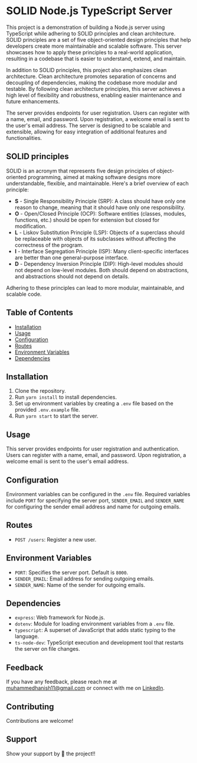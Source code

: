 # SOLID Node.js TypeScript Server

This project is a demonstration of building a Node.js server using TypeScript while adhering to SOLID principles and clean architecture. SOLID principles are a set of five object-oriented design principles that help developers create more maintainable and scalable software. This server showcases how to apply these principles to a real-world application, resulting in a codebase that is easier to understand, extend, and maintain.

In addition to SOLID principles, this project also emphasizes clean architecture. Clean architecture promotes separation of concerns and decoupling of dependencies, making the codebase more modular and testable. By following clean architecture principles, this server achieves a high level of flexibility and robustness, enabling easier maintenance and future enhancements.

The server provides endpoints for user registration. Users can register with a name, email, and password. Upon registration, a welcome email is sent to the user's email address. The server is designed to be scalable and extensible, allowing for easy integration of additional features and functionalities.

## SOLID principles

SOLID is an acronym that represents five design principles of object-oriented programming, aimed at making software designs more understandable, flexible, and maintainable. Here's a brief overview of each principle:

- **S** - Single Responsibility Principle (SRP): A class should have only one reason to change, meaning that it should have only one responsibility.
- **O** - Open/Closed Principle (OCP): Software entities (classes, modules, functions, etc.) should be open for extension but closed for modification.
- **L** - Liskov Substitution Principle (LSP): Objects of a superclass should be replaceable with objects of its subclasses without affecting the correctness of the program.
- **I** - Interface Segregation Principle (ISP): Many client-specific interfaces are better than one general-purpose interface.
- **D** - Dependency Inversion Principle (DIP): High-level modules should not depend on low-level modules. Both should depend on abstractions, and abstractions should not depend on details.

Adhering to these principles can lead to more modular, maintainable, and scalable code.

## Table of Contents

- [Installation](#installation)
- [Usage](#usage)
- [Configuration](#configuration)
- [Routes](#routes)
- [Environment Variables](#environment-variables)
- [Dependencies](#dependencies)

## Installation

1. Clone the repository.
2. Run `yarn install` to install dependencies.
3. Set up environment variables by creating a `.env` file based on the provided `.env.example` file.
4. Run `yarn start` to start the server.

## Usage

This server provides endpoints for user registration and authentication. Users can register with a name, email, and password. Upon registration, a welcome email is sent to the user's email address.

## Configuration

Environment variables can be configured in the `.env` file. Required variables include `PORT` for specifying the server port, `SENDER_EMAIL` and `SENDER_NAME` for configuring the sender email address and name for outgoing emails.

## Routes

- `POST /users`: Register a new user.

## Environment Variables

- `PORT`: Specifies the server port. Default is `8000`.
- `SENDER_EMAIL`: Email address for sending outgoing emails.
- `SENDER_NAME`: Name of the sender for outgoing emails.

## Dependencies

- `express`: Web framework for Node.js.
- `dotenv`: Module for loading environment variables from a `.env` file.
- `typescript`: A superset of JavaScript that adds static typing to the language.
- `ts-node-dev`: TypeScript execution and development tool that restarts the server on file changes.

## Feedback

If you have any feedback, please reach me at [muhammedhanish11@gmail.com](mailto:muhammedhanish11@gmail.com) or connect with me on [LinkedIn](https://www.linkedin.com/in/muhdhanish/).

## Contributing

Contributions are welcome! 

## Support

Show your support by 🌟 the project!!
